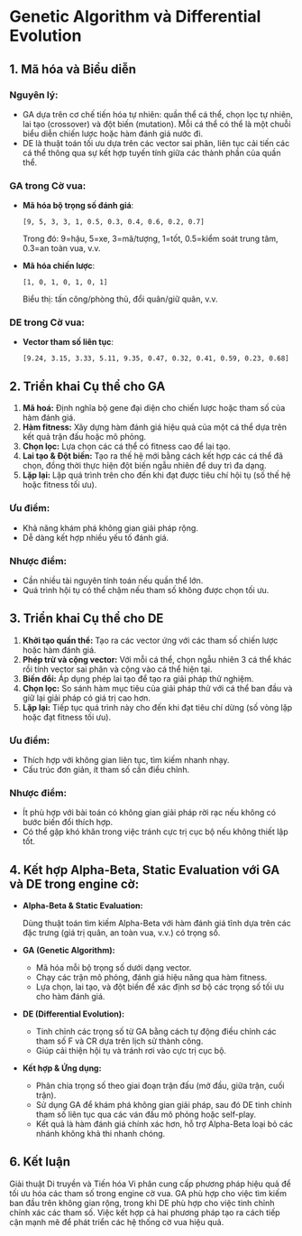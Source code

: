 # Genetic Algorithm và Differential Evolution

## 1. Mã hóa và Biểu diễn
### Nguyên lý:
- GA dựa trên cơ chế tiến hóa tự nhiên: quần thể cá thể, chọn lọc tự nhiên, lai tạo (crossover) và đột biến (mutation). Mỗi cá thể có thể là một chuỗi biểu diễn chiến lược hoặc hàm đánh giá nước đi.
- DE là thuật toán tối ưu dựa trên các vector sai phân, liên tục cải tiến các cá thể thông qua sự kết hợp tuyến tính giữa các thành phần của quần thể.
### GA trong Cờ vua:
- **Mã hóa bộ trọng số đánh giá**: 
  ```
  [9, 5, 3, 3, 1, 0.5, 0.3, 0.4, 0.6, 0.2, 0.7]
  ```
  Trong đó: 9=hậu, 5=xe, 3=mã/tượng, 1=tốt, 0.5=kiểm soát trung tâm, 0.3=an toàn vua, v.v.

- **Mã hóa chiến lược**: 
  ```
  [1, 0, 1, 0, 1, 0, 1]
  ```
  Biểu thị: tấn công/phòng thủ, đổi quân/giữ quân, v.v.

### DE trong Cờ vua:
- **Vector tham số liên tục**: 
  ```
  [9.24, 3.15, 3.33, 5.11, 9.35, 0.47, 0.32, 0.41, 0.59, 0.23, 0.68]
  ```

## 2. Triển khai Cụ thể cho GA

1. **Mã hoá:** Định nghĩa bộ gene đại diện cho chiến lược hoặc tham số của hàm đánh giá.
2. **Hàm fitness:** Xây dựng hàm đánh giá hiệu quả của một cá thể dựa trên kết quả trận đấu hoặc mô phỏng.
3. **Chọn lọc:** Lựa chọn các cá thể có fitness cao để lai tạo.
4. **Lai tạo & Đột biến:** Tạo ra thế hệ mới bằng cách kết hợp các cá thể đã chọn, đồng thời thực hiện đột biến ngẫu nhiên để duy trì đa dạng.
5. **Lặp lại:** Lặp quá trình trên cho đến khi đạt được tiêu chí hội tụ (số thế hệ hoặc fitness tối ưu).

### Ưu điểm:
- Khả năng khám phá không gian giải pháp rộng.
- Dễ dàng kết hợp nhiều yếu tố đánh giá.
### Nhược điểm:
- Cần nhiều tài nguyên tính toán nếu quần thể lớn.
- Quá trình hội tụ có thể chậm nếu tham số không được chọn tối ưu.

## 3. Triển khai Cụ thể cho DE

1. **Khởi tạo quần thể:** Tạo ra các vector ứng với các tham số chiến lược hoặc hàm đánh giá.
2. **Phép trừ và cộng vector:** Với mỗi cá thể, chọn ngẫu nhiên 3 cá thể khác rồi tính vector sai phân và cộng vào cá thể hiện tại.
3. **Biến đổi:** Áp dụng phép lai tạo để tạo ra giải pháp thử nghiệm.
4. **Chọn lọc:** So sánh hàm mục tiêu của giải pháp thử với cá thể ban đầu và giữ lại giải pháp có giá trị cao hơn.
5. **Lặp lại:** Tiếp tục quá trình này cho đến khi đạt tiêu chí dừng (số vòng lặp hoặc đạt fitness tối ưu).

### Ưu điểm:
- Thích hợp với không gian liên tục, tìm kiếm nhanh nhạy.
- Cấu trúc đơn giản, ít tham số cần điều chỉnh.
### Nhược điểm:
- Ít phù hợp với bài toán có không gian giải pháp rời rạc nếu không có bước biến đổi thích hợp.
- Có thể gặp khó khăn trong việc tránh cực trị cục bộ nếu không thiết lập tốt.

## 4. Kết hợp Alpha-Beta, Static Evaluation với GA và DE trong engine cờ:

- **Alpha-Beta & Static Evaluation:** 

    Dùng thuật toán tìm kiếm Alpha-Beta với hàm đánh giá tĩnh dựa trên các đặc trưng (giá trị quân, an toàn vua, v.v.) có trọng số.

- **GA (Genetic Algorithm):**
    - Mã hóa mỗi bộ trọng số dưới dạng vector.
    - Chạy các trận mô phỏng, đánh giá hiệu năng qua hàm fitness.
    - Lựa chọn, lai tạo, và đột biến để xác định sơ bộ các trọng số tối ưu cho hàm đánh giá.
- **DE (Differential Evolution):**

    - Tinh chỉnh các trọng số từ GA bằng cách tự động điều chỉnh các tham số F và CR dựa trên lịch sử thành công.
    - Giúp cải thiện hội tụ và tránh rơi vào cực trị cục bộ.
- **Kết hợp & Ứng dụng:**

    - Phân chia trọng số theo giai đoạn trận đấu (mở đầu, giữa trận, cuối trận).
    - Sử dụng GA để khám phá không gian giải pháp, sau đó DE tinh chỉnh tham số liên tục qua các ván đấu mô phỏng hoặc self-play.
    - Kết quả là hàm đánh giá chính xác hơn, hỗ trợ Alpha-Beta loại bỏ các nhánh không khả thi nhanh chóng.

## 6. Kết luận

Giải thuật Di truyền và Tiến hóa Vi phân cung cấp phương pháp hiệu quả để tối ưu hóa các tham số trong engine cờ vua. GA phù hợp cho việc tìm kiếm ban đầu trên không gian rộng, trong khi DE phù hợp cho việc tinh chỉnh chính xác các tham số. Việc kết hợp cả hai phương pháp tạo ra cách tiếp cận mạnh mẽ để phát triển các hệ thống cờ vua hiệu quả.